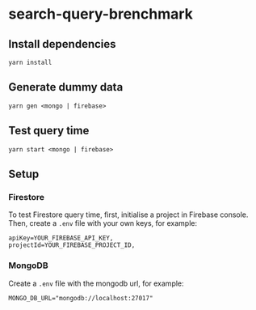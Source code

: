 # search-query-brenchmark

## Install dependencies

```
yarn install
```

## Generate dummy data

```
yarn gen <mongo | firebase>
```

## Test query time

```
yarn start <mongo | firebase>
```

## Setup

### Firestore

To test Firestore query time, first, initialise a project in Firebase console. Then, create a `.env` file with your own keys, for example:

```
apiKey=YOUR_FIREBASE_API_KEY,
projectId=YOUR_FIREBASE_PROJECT_ID,
```

### MongoDB

Create a `.env` file with the mongodb url, for example:

```
MONGO_DB_URL="mongodb://localhost:27017"
```
